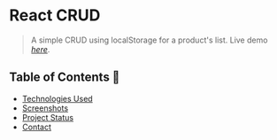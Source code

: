 # React CRUD

> A simple CRUD using localStorage for a product's list.
> Live demo [_here_](https://react-crud-localstorage.netlify.app/).

## Table of Contents 📜

- [Technologies Used](#technologies-used-)
- [Screenshots](#screenshots-%EF%B8%8F)
- [Project Status](#project-status)
- [Contact](#contact)

